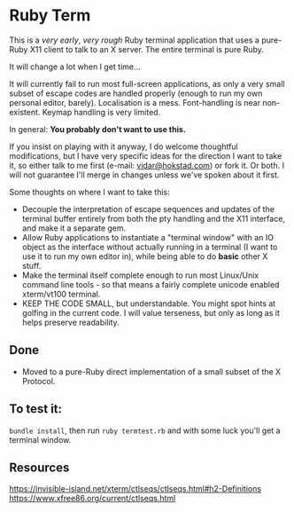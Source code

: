 
# Ruby Term

This is a *very early*, *very rough* Ruby terminal application that uses
a pure-Ruby X11 client to talk to an X server. The entire terminal is
pure Ruby.

It will change a lot when I get time...

It will currently fail to run most full-screen applications, as only a very
small subset of escape codes are handled properly (enough to run my own
personal editor, barely). Localisation is a mess. Font-handling is near
non-existent. Keymap handling is very limited.

In general: **You probably don't want to use this.**

If you insist on playing with it anyway, I do welcome thoughtful modifications,
but I have very specific ideas for the direction I want to take it, so
either talk to me first (e-mail: vidar@hokstad.com) or fork it. Or both. I
will not guarantee I'll merge in changes unless we've spoken about it first.

Some thoughts on where I want to take this:

* Decouple the interpretation of escape sequences and updates of the terminal
  buffer entirely from both the pty handling and the X11 interface, and make
  it a separate gem.
* Allow Ruby applications to instantiate a "terminal window" with an IO object
  as the interface without actually running in a terminal (I want to use it to
  run my own editor in), while being able to do **basic** other X stuff.
* Make the terminal itself complete enough to run most Linux/Unix command line
  tools - so that means a fairly complete unicode enabled xterm/vt100 terminal.
* KEEP THE CODE SMALL, but understandable. You might spot hints at golfing in
  the current code. I will value terseness, but only as long as it helps
  preserve readability.

## Done
* Moved to a pure-Ruby direct implementation of a small subset of the
  X Protocol.

## To test it:

`bundle install`, then run `ruby termtest.rb` and with some luck you'll
get a terminal window.

## Resources

https://invisible-island.net/xterm/ctlseqs/ctlseqs.html#h2-Definitions
https://www.xfree86.org/current/ctlseqs.html
